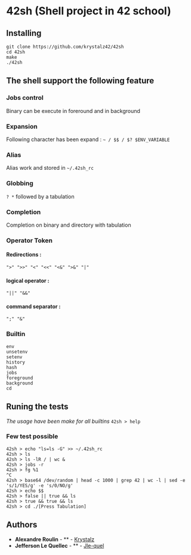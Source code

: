 # 42sh (Shell project in 42 school)

## Installing

```
git clone https://github.com/krystalz42/42sh
cd 42sh
make
./42sh
```

## The shell support the following feature

### Jobs control
Binary can be execute in foreround and in background
### Expansion
Following character has been expand :
`~ / $$ / $? $ENV_VARIABLE`
### Alias
Alias work and stored in `~/.42sh_rc`
### Globbing
`? *` followed by a tabulation
### Completion
Completion on binary and directory with tabulation
### Operator Token
#### Redirections :
`">" ">>" "<" "<<" "<&" ">&" "|"`
#### logical operator :
`"||" "&&" `
#### command separator :
`";" "&"`
### Builtin
```
env
unsetenv
setenv
history
hash
jobs
foreground
background
cd
```
## Runing the tests
_The usage have been make for all builtins_ `42sh > help`

### Few test possible

```
42sh > echo "ls=ls -G" >> ~/.42sh_rc
42sh > ls
42sh > ls -lR / | wc &
42sh > jobs -r
42sh > fg %1
^C
42sh > base64 /dev/random | head -c 1000 | grep 42 | wc -l | sed -e 's/1/YES/g' -e 's/0/NO/g'
42sh > echo $$
42sh > false || true && ls
42sh > true && true && ls
42sh > cd ./[Press Tabulation]
```
## Authors

* **Alexandre Roulin** - ** - [Krystalz](https://github.com/krystalz42)
* **Jefferson Le Quellec** - ** - [Jle-quel](https://github.com/jle-quel)
